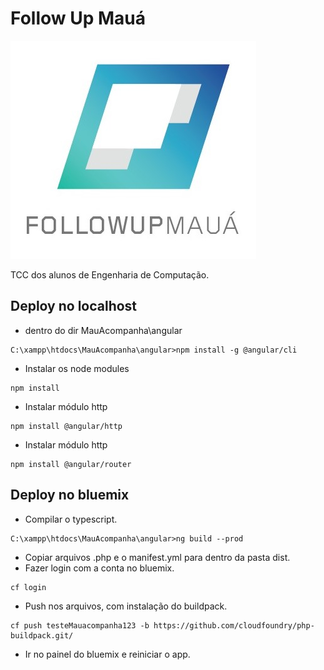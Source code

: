 # Follow Up Mauá

![alt text](https://github.com/flaviajanine/FollowupMaua/blob/master/logo.jpeg)

TCC dos alunos de Engenharia de Computação.

## Deploy no localhost
* dentro do dir MauAcompanha\angular
```
C:\xampp\htdocs\MauAcompanha\angular>npm install -g @angular/cli
```
* Instalar os node modules
```
npm install
```
* Instalar módulo http
```
npm install @angular/http
```
* Instalar módulo http
```
npm install @angular/router
```

## Deploy no bluemix
* Compilar o typescript.
```
C:\xampp\htdocs\MauAcompanha\angular>ng build --prod
```
* Copiar arquivos .php e o manifest.yml para dentro da pasta dist.
* Fazer login com a conta no bluemix.
```
cf login
```
* Push nos arquivos, com instalação do buildpack.
```
cf push testeMauacompanha123 -b https://github.com/cloudfoundry/php-buildpack.git/
```
* Ir no painel do bluemix e reiniciar o app.

